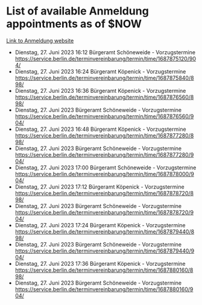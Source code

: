 # List of available Anmeldung appointments as of $NOW
[Link to Anmeldung website](https://service.berlin.de/terminvereinbarung/termin/tag.php?termin=1&anliegen[]=120686&dienstleisterlist=122210,122217,327316,122219,327312,122227,327314,122231,327346,122243,327348,122254,122252,329742,122260,329745,122262,329748,122271,327278,122273,327274,122277,327276,330436,122280,327294,122282,327290,122284,327292,122291,327270,122285,327266,122286,327264,122296,327268,150230,329760,122297,327286,122294,327284,122312,329763,122314,329775,122304,327330,122311,327334,122309,327332,317869,122281,327352,122279,329772,122283,122276,327324,122274,327326,122267,329766,122246,327318,122251,327320,122257,327322,122208,327298,122226,327300&herkunft=http%3A%2F%2Fservice.berlin.de%2Fdienstleistung%2F120686%2F)
- Dienstag, 27. Juni 2023 16:12 Bürgeramt Schöneweide - Vorzugstermine https://service.berlin.de/terminvereinbarung/termin/time/1687875120/904/
- Dienstag, 27. Juni 2023 16:24 Bürgeramt Köpenick - Vorzugstermine https://service.berlin.de/terminvereinbarung/termin/time/1687875840/898/
- Dienstag, 27. Juni 2023 16:36 Bürgeramt Köpenick - Vorzugstermine https://service.berlin.de/terminvereinbarung/termin/time/1687876560/898/
- Dienstag, 27. Juni 2023  Bürgeramt Schöneweide - Vorzugstermine https://service.berlin.de/terminvereinbarung/termin/time/1687876560/904/
- Dienstag, 27. Juni 2023 16:48 Bürgeramt Köpenick - Vorzugstermine https://service.berlin.de/terminvereinbarung/termin/time/1687877280/898/
- Dienstag, 27. Juni 2023  Bürgeramt Schöneweide - Vorzugstermine https://service.berlin.de/terminvereinbarung/termin/time/1687877280/904/
- Dienstag, 27. Juni 2023 17:00 Bürgeramt Schöneweide - Vorzugstermine https://service.berlin.de/terminvereinbarung/termin/time/1687878000/904/
- Dienstag, 27. Juni 2023 17:12 Bürgeramt Köpenick - Vorzugstermine https://service.berlin.de/terminvereinbarung/termin/time/1687878720/898/
- Dienstag, 27. Juni 2023  Bürgeramt Schöneweide - Vorzugstermine https://service.berlin.de/terminvereinbarung/termin/time/1687878720/904/
- Dienstag, 27. Juni 2023 17:24 Bürgeramt Köpenick - Vorzugstermine https://service.berlin.de/terminvereinbarung/termin/time/1687879440/898/
- Dienstag, 27. Juni 2023  Bürgeramt Schöneweide - Vorzugstermine https://service.berlin.de/terminvereinbarung/termin/time/1687879440/904/
- Dienstag, 27. Juni 2023 17:36 Bürgeramt Köpenick - Vorzugstermine https://service.berlin.de/terminvereinbarung/termin/time/1687880160/898/
- Dienstag, 27. Juni 2023  Bürgeramt Schöneweide - Vorzugstermine https://service.berlin.de/terminvereinbarung/termin/time/1687880160/904/
